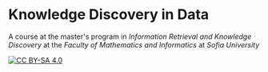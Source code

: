 # Knowledge Discovery in Data

A course at the master's program in *Information Retrieval and Knowledge Discovery* at the *Faculty of Mathematics and Informatics* at *Sofia University*

[![CC BY-SA 4.0][cc-by-sa-shield]][cc-by-sa]


[cc-by-sa]: http://creativecommons.org/licenses/by-sa/4.0/
[cc-by-sa-shield]: https://img.shields.io/badge/License-CC%20BY--SA%204.0-lightgrey.svg